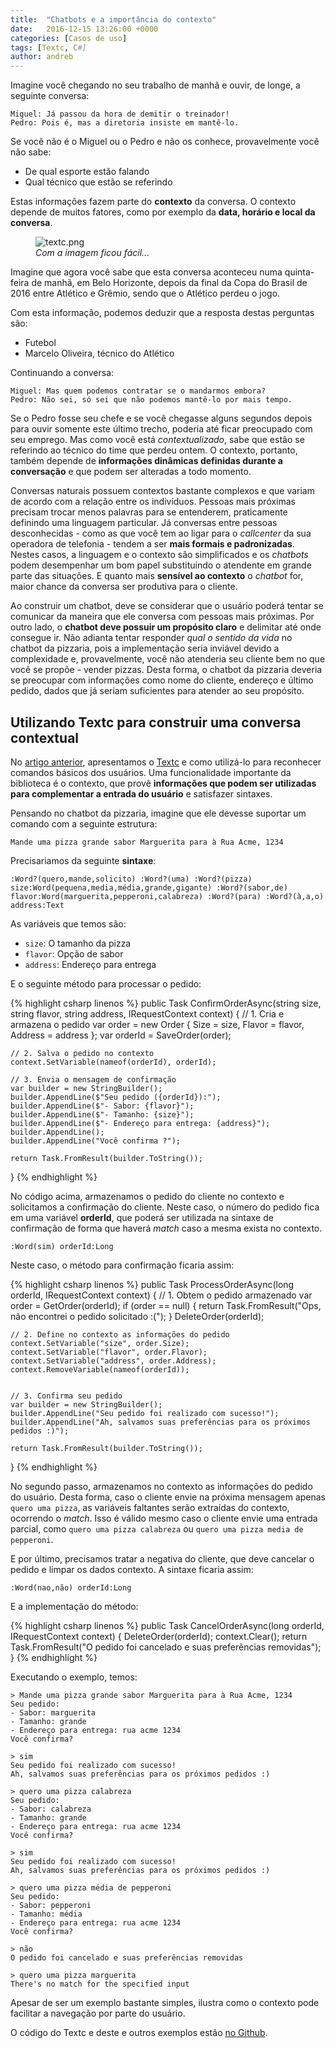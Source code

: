 ```yaml
---
title:  "Chatbots e a importância do contexto"
date:   2016-12-15 13:26:00 +0000
categories: [Casos de uso]
tags: [Textc, C#]
author: andreb
---
```


Imagine você chegando no seu trabalho de manhã e ouvir, de longe, a seguinte conversa:

```
Miguel: Já passou da hora de demitir o treinador!
Pedro: Pois é, mas a diretoria insiste em mantê-lo.
```
Se você não é o Miguel ou o Pedro e não os conhece, provavelmente você não sabe:

- De qual esporte estão falando
- Qual técnico que estão se referindo

Estas informações fazem parte do **contexto** da conversa. O contexto depende de muitos fatores, como por exemplo da **data, horário e local da conversa**. 

<!--preview--> 

<figure>
    <img class="alignnone size-full wp-image-166" src="http://esportes.r7.com/blogs/cosme-rimoli/files/2015/08/3ae18.jpg" alt="textc.png" />
    <figcaption><em>Com a imagem ficou fácil...</em></figcaption>
</figure>

Imagine que agora você sabe que esta conversa aconteceu numa quinta-feira de manhã, em Belo Horizonte, depois da final da Copa do Brasil de 2016 entre Atlético e Grêmio, sendo que o Atlético perdeu o jogo.

Com esta informação, podemos deduzir que a resposta destas perguntas são:

- Futebol
- Marcelo Oliveira, técnico do Atlético

Continuando a conversa:

```
Miguel: Mas quem podemos contratar se o mandarmos embora?
Pedro: Não sei, só sei que não podemos mantê-lo por mais tempo.
```

Se o Pedro fosse seu chefe e se você chegasse alguns segundos depois para ouvir somente este último trecho, poderia até ficar preocupado com seu emprego. Mas como você está *contextualizado*, sabe que estão se referindo ao técnico do time que perdeu ontem. O contexto, portanto, também depende de **informações dinâmicas definidas durante a conversação** e que podem ser alteradas a todo momento.

Conversas naturais possuem contextos bastante complexos e que variam de acordo com a relação entre os indivíduos. Pessoas mais próximas precisam trocar menos palavras para se entenderem, praticamente definindo uma linguagem particular. Já conversas entre pessoas desconhecidas - como as que você tem ao ligar para o *callcenter* da sua operadora de telefonia - tendem a ser **mais formais e padronizadas**. Nestes casos, a linguagem e o contexto são simplificados e os *chatbots* podem desempenhar um bom papel substituindo o atendente em grande parte das situações. E quanto mais **sensível ao contexto** o *chatbot* for, maior chance da conversa ser produtiva para o cliente.

Ao construir um chatbot, deve se considerar que o usuário poderá tentar se comunicar da maneira que ele conversa com pessoas mais próximas. Por outro lado, o **chatbot deve possuir um propósito claro** e delimitar até onde consegue ir. Não adianta tentar responder *qual o sentido da vida* no chatbot da pizzaria, pois a implementação seria inviável devido a complexidade e, provavelmente, você não atenderia seu cliente bem no que você se propõe - vender pizzas. Desta forma, o chatbot da pizzaria deveria se preocupar com informações como nome do cliente, endereço e último pedido, dados que já seriam suficientes para atender ao seu propósito.

## Utilizando Textc para construir uma conversa contextual

No [artigo anterior](http://blog.blip.ai/2016/10/17/chatbots-com-textc.html), apresentamos o [Textc](https://github.com/takenet/textc-csharp) e como utilizá-lo para reconhecer comandos básicos dos usuários. Uma funcionalidade importante da biblioteca é o contexto, que provê **informações que podem ser utilizadas para complementar a entrada do usuário** e satisfazer sintaxes.

Pensando no chatbot da pizzaria, imagine que ele devesse suportar um comando com a seguinte estrutura:

```
Mande uma pizza grande sabor Marguerita para à Rua Acme, 1234
```

Precisariamos da seguinte **sintaxe**:

```
:Word?(quero,mande,solicito) :Word?(uma) :Word?(pizza) size:Word(pequena,media,média,grande,gigante) :Word?(sabor,de) flavor:Word(marguerita,pepperoni,calabreza) :Word?(para) :Word?(à,a,o) address:Text
```

As variáveis que temos são:

- `size`: O tamanho da pizza
- `flavor`: Opção de sabor
- `address`: Endereço para entrega

E o seguinte método para processar o pedido:

{% highlight csharp linenos %}
public Task<string> ConfirmOrderAsync(string size, string flavor, string address, IRequestContext context)
{
    // 1. Cria e armazena o pedido
    var order = new Order
    {
        Size = size,
        Flavor = flavor,
        Address = address
    };
    var orderId = SaveOrder(order);

    // 2. Salva o pedido no contexto
    context.SetVariable(nameof(orderId), orderId);

    // 3. Envia o mensagem de confirmação
    var builder = new StringBuilder();
    builder.AppendLine($"Seu pedido ({orderId}):");
    builder.AppendLine($"- Sabor: {flavor}");
    builder.AppendLine($"- Tamanho: {size}");
    builder.AppendLine($"- Endereço para entrega: {address}");
    builder.AppendLine();
    builder.AppendLine("Você confirma ?");

    return Task.FromResult(builder.ToString());
}
{% endhighlight %}

No código acima, armazenamos o pedido do cliente no contexto e solicitamos a confirmação do cliente. Neste caso, o número do pedido fica em uma variável **orderId**, que poderá ser utilizada na sintaxe de confirmação de forma que haverá *match* caso a mesma exista no contexto.

```
:Word(sim) orderId:Long
```

Neste caso, o método para confirmação ficaria assim:

{% highlight csharp linenos %}
public Task<string> ProcessOrderAsync(long orderId, IRequestContext context)
{
    // 1. Obtem o pedido armazenado
    var order = GetOrder(orderId);
    if (order == null)
    {
        return Task.FromResult("Ops, não encontrei o pedido solicitado :(");
    }
    DeleteOrder(orderId);

    // 2. Define no contexto as informações do pedido
    context.SetVariable("size", order.Size);
    context.SetVariable("flavor", order.Flavor);
    context.SetVariable("address", order.Address);
    context.RemoveVariable(nameof(orderId));


    // 3. Confirma seu pedido
    var builder = new StringBuilder();
    builder.AppendLine("Seu pedido foi realizado com sucesso!");
    builder.AppendLine("Ah, salvamos suas preferências para os próximos pedidos :)");

    return Task.FromResult(builder.ToString());
}
{% endhighlight %}

No segundo passo, armazenamos no contexto as informações do pedido do usuário. Desta forma, caso o cliente envie na próxima mensagem apenas `quero uma pizza`, as variáveis faltantes serão extraídas do contexto, ocorrendo o *match*. Isso é válido mesmo caso o cliente envie uma entrada parcial, como `quero uma pizza calabreza` ou `quero uma pizza media de pepperoni`.

E por último, precisamos tratar a negativa do cliente, que deve cancelar o pedido e limpar os dados contexto. A sintaxe ficaria assim:

```
:Word(nao,não) orderId:Long
```

E a implementação do método:

{% highlight csharp linenos %}
public Task<string> CancelOrderAsync(long orderId, IRequestContext context)
{
    DeleteOrder(orderId);
    context.Clear();
    return Task.FromResult("O pedido foi cancelado e suas preferências removidas");
}
{% endhighlight %}

Executando o exemplo, temos:

```
> Mande uma pizza grande sabor Marguerita para à Rua Acme, 1234
Seu pedido:
- Sabor: marguerita
- Tamanho: grande
- Endereço para entrega: rua acme 1234
Você confirma?

> sim
Seu pedido foi realizado com sucesso!
Ah, salvamos suas preferências para os próximos pedidos :)

> quero uma pizza calabreza
Seu pedido:
- Sabor: calabreza
- Tamanho: grande
- Endereço para entrega: rua acme 1234
Você confirma?

> sim
Seu pedido foi realizado com sucesso!
Ah, salvamos suas preferências para os próximos pedidos :)

> quero uma pizza média de pepperoni
Seu pedido:
- Sabor: pepperoni
- Tamanho: média
- Endereço para entrega: rua acme 1234
Você confirma?

> não
O pedido foi cancelado e suas preferências removidas

> quero uma pizza marguerita
There's no match for the specified input

```

Apesar de ser um exemplo bastante simples, ilustra como o contexto pode facilitar a navegação por parte do usuário.

O código do Textc e deste e outros exemplos estão <a href="https://github.com/takenet/textc-csharp/tree/master/src/Takenet.Textc.Samples">no Github</a>. 
